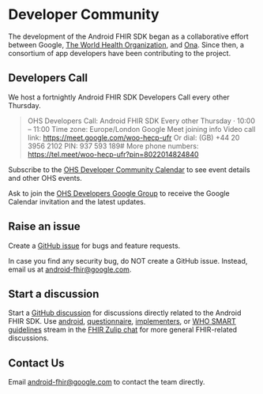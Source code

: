 # Developer Community

The development of the Android FHIR SDK began as a collaborative effort between
Google, [The World Health Organization](https://www.who.int/), and [Ona](https://ona.io/). Since
then, a consortium of app developers have been contributing to the project.

## Developers Call

We host a fortnightly Android FHIR SDK Developers Call every other Thursday.

> OHS Developers Call: Android FHIR SDK
> Every other Thursday · 10:00 – 11:00
> Time zone: Europe/London
> Google Meet joining info
> Video call link: https://meet.google.com/woo-hecp-ufr
> Or dial: (GB) +44 20 3956 2102 PIN: 937 593 189#
> More phone numbers: https://tel.meet/woo-hecp-ufr?pin=8022014824840

Subscribe to
the [OHS Developer Community Calendar](https://calendar.google.com/calendar/u/0?cid=Y19lMjAzMzkyMjY5MDFjYzM1MGE1YTVkNmEyODhkOTgxNDc0MTZlYzk0MzViNGU2OTAyMTgwNTMwM2QxNDgzNmEzQGdyb3VwLmNhbGVuZGFyLmdvb2dsZS5jb20)
to see event details and other OHS events.

Ask to join the [OHS Developers Google Group](ohs-developers-external@google.com) to receive the
Google Calendar invitation and the latest updates.

## Raise an issue

Create a [GitHub issue](https://github.com/google/android-fhir/issues) for bugs and feature
requests.

In case you find any security bug, do NOT create a GitHub issue. Instead, email us
at <android-fhir@google.com>.

## Start a discussion

Start a [GitHub discussion](https://github.com/google/android-fhir/discussions) for discussions
directly related to the Android FHIR SDK.
Use [android](https://chat.fhir.org/#narrow/stream/276344-android), [questionnaire](https://chat.fhir.org/#narrow/stream/179255-questionnaire), [implementers](https://chat.fhir.org/#narrow/stream/179166-implementers),
or [WHO SMART guidelines](https://chat.fhir.org/#narrow/stream/310477-who-smart-guidelines) stream
in the [FHIR Zulip chat](https://chat.fhir.org/) for more general FHIR-related discussions.

## Contact Us

Email <android-fhir@google.com> to contact the team directly.
